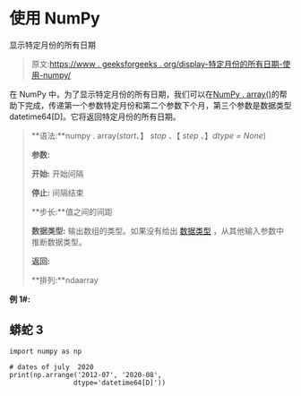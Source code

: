 # 使用 NumPy

显示特定月份的所有日期

> 原文:[https://www . geeksforgeeks . org/display-特定月份的所有日期-使用-numpy/](https://www.geeksforgeeks.org/display-all-the-dates-for-a-particular-month-using-numpy/)

在 NumPy 中，为了显示特定月份的所有日期，我们可以在[NumPy . array()](https://www.geeksforgeeks.org/numpy-arange-python/)的帮助下完成，传递第一个参数特定月份和第二个参数下个月，第三个参数是数据类型 datetime64[D]。它将返回特定月份的所有日期。

> **语法:**numpy . array(*start*、】 *stop* 、【 *step* 、】*dtype = None*)
> 
> **参数:**
> 
> **开始:** 开始间隔
> 
> **停止:** 间隔结束
> 
> **步长:**值之间的间距
> 
> **数据类型:** 输出数组的类型。如果没有给出 [数据类型](https://numpy.org/doc/stable/reference/generated/numpy.dtype.html#numpy.dtype) ，从其他输入参数中推断数据类型。
> 
> **返回:**
> 
> **排列:**ndaarray

**例 1#:**

## 蟒蛇 3

```
import numpy as np

# dates of july  2020
print(np.arrange('2012-07', '2020-08',
                dtype='datetime64[D]'))
```